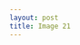 ```yaml
---
layout: post
title: Image 21
---
```


<script src="//code.jquery.com/jquery.js"></script>

<canvas id="canvas"></canvas>

<script src="//d3js.org/d3.v3.min.js"></script>

<script>
var width = 960,
  height = 500;

var randomX = d3.random.normal(width / 2, 80),
  randomY = d3.random.normal(height / 2, 80);

var data = d3.range(2000).map(function() {
  return [
    randomX(),
    randomY()
  ];
});

var x = d3.scale.linear()
  .domain([0, width])
  .range([0, width]);

var y = d3.scale.linear()
  .domain([0, height])
  .range([height, 0]);

var canvas = d3.select("canvas")
  .attr("width", width)
  .attr("height", height)
  .call(d3.behavior.zoom().x(x).y(y).scaleExtent([1, 8]).on("zoom", zoom))
  .node().getContext("2d");

function zoom() {
  canvas.clearRect(0, 0, width, height);
  draw();
}

function draw() {
    canvas.drawImage(img, 100, 100, 50, 40);
}
var img = new Image();
img.src = "http://static.dnaindia.com/sites/default/files/styles/half/public/2016/04/02/444652-google-photos-emoji-google-image-search-using-emoji-coolkengzz-shutterstock.jpg?itok=b1lBccFF";
img.onload = function() {

  draw();

}

</script>


